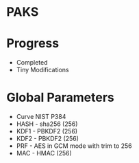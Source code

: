 # PAKS

Progress
========
* Completed
* Tiny Modifications

Global Parameters
=================
* Curve NIST P384
* HASH - sha256 (256)
* KDF1 - PBKDF2 (256)
* KDF2 - PBKDF2 (256)
* PRF  - AES in GCM mode with trim to 256
* MAC  - HMAC (256)
